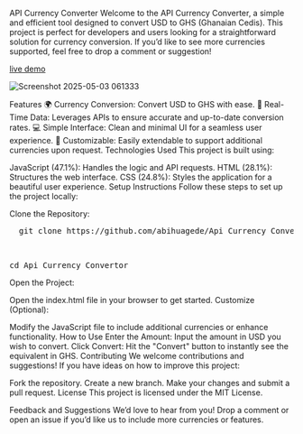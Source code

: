 API Currency Converter
Welcome to the API Currency Converter, a simple and efficient tool designed to convert USD to GHS (Ghanaian Cedis). This project is perfect for developers and users looking for a straightforward solution for currency conversion. If you’d like to see more currencies supported, feel free to drop a comment or suggestion!

<a href="https://abihuagede.github.io/Api_Currency_Convertor/currencyconverter.html">live demo</a>

![Screenshot 2025-05-03 061333](https://github.com/user-attachments/assets/c6b8ddc4-cd94-4706-a9b6-5992af46f69a)


Features
🌍 Currency Conversion: Convert USD to GHS with ease.
🔄 Real-Time Data: Leverages APIs to ensure accurate and up-to-date conversion rates.
💻 Simple Interface: Clean and minimal UI for a seamless user experience.
🌟 Customizable: Easily extendable to support additional currencies upon request.
Technologies Used
This project is built using:

JavaScript (47.1%): Handles the logic and API requests.
HTML (28.1%): Structures the web interface.
CSS (24.8%): Styles the application for a beautiful user experience.
Setup Instructions
Follow these steps to set up the project locally:

Clone the Repository:
<pre>  git clone https://github.com/abihuagede/Api_Currency_Convertor.git   </pre> <br>  <pre>cd Api_Currency_Convertor</pre>


Open the Project:

Open the index.html file in your browser to get started.
Customize (Optional):

Modify the JavaScript file to include additional currencies or enhance functionality.
How to Use
Enter the Amount: Input the amount in USD you wish to convert.
Click Convert: Hit the "Convert" button to instantly see the equivalent in GHS.
Contributing
We welcome contributions and suggestions! If you have ideas on how to improve this project:

Fork the repository.
Create a new branch.
Make your changes and submit a pull request.
License
This project is licensed under the MIT License.

Feedback and Suggestions
We’d love to hear from you! Drop a comment or open an issue if you’d like us to include more currencies or features.

